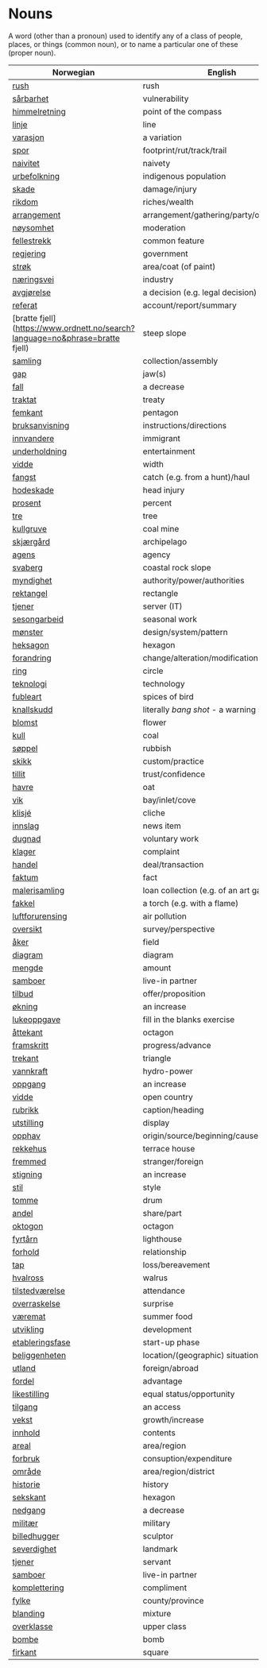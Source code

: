 # Nouns

A word (other than a pronoun) used to identify any of a class of people, places, or things (common noun), or to name a particular one of these (proper noun).

| Norwegian | English | Gender |
| --- | --- | --- |
| [rush](https://www.ordnett.no/search?language=no&phrase=rush) | rush | i |
| [sårbarhet](https://www.ordnett.no/search?language=no&phrase=sårbarhet) | vulnerability | m |
| [himmelretning](https://www.ordnett.no/search?language=no&phrase=himmelretning) | point of the compass | m |
| [linje](https://www.ordnett.no/search?language=no&phrase=linje) | line | m |
| [varasjon](https://www.ordnett.no/search?language=no&phrase=varasjon) | a variation | m |
| [spor](https://www.ordnett.no/search?language=no&phrase=spor) | footprint/rut/track/trail | i |
| [naivitet](https://www.ordnett.no/search?language=no&phrase=naivitet) | naivety | m |
| [urbefolkning](https://www.ordnett.no/search?language=no&phrase=urbefolkning) | indigenous population | m |
| [skade](https://www.ordnett.no/search?language=no&phrase=skade) | damage/injury | m |
| [rikdom](https://www.ordnett.no/search?language=no&phrase=rikdom) | riches/wealth | m |
| [arrangement](https://www.ordnett.no/search?language=no&phrase=arrangement) | arrangement/gathering/party/organisation | i |
| [nøysomhet](https://www.ordnett.no/search?language=no&phrase=nøysomhet) | moderation | m |
| [fellestrekk](https://www.ordnett.no/search?language=no&phrase=fellestrekk) | common feature | i |
| [regjering](https://www.ordnett.no/search?language=no&phrase=regjering) | government | m |
| [strøk](https://www.ordnett.no/search?language=no&phrase=strøk) | area/coat (of paint) | i |
| [næringsvei](https://www.ordnett.no/search?language=no&phrase=næringsvei) | industry | m |
| [avgjørelse](https://www.ordnett.no/search?language=no&phrase=avgjørelse) | a decision (e.g. legal decision) | m |
| [referat](https://www.ordnett.no/search?language=no&phrase=referat) | account/report/summary | i |
| [bratte fjell](https://www.ordnett.no/search?language=no&phrase=bratte fjell) | steep slope | m |
| [samling](https://www.ordnett.no/search?language=no&phrase=samling) | collection/assembly | m |
| [gap](https://www.ordnett.no/search?language=no&phrase=gap) | jaw(s) | m |
| [fall](https://www.ordnett.no/search?language=no&phrase=fall) | a decrease | i |
| [traktat](https://www.ordnett.no/search?language=no&phrase=traktat) | treaty | m |
| [femkant](https://www.ordnett.no/search?language=no&phrase=femkant) | pentagon | m |
| [bruksanvisning](https://www.ordnett.no/search?language=no&phrase=bruksanvisning) | instructions/directions | m |
| [innvandere](https://www.ordnett.no/search?language=no&phrase=innvandere) | immigrant | m |
| [underholdning](https://www.ordnett.no/search?language=no&phrase=underholdning) | entertainment | m |
| [vidde](https://www.ordnett.no/search?language=no&phrase=vidde) | width | m/f |
| [fangst](https://www.ordnett.no/search?language=no&phrase=fangst) | catch (e.g. from a hunt)/haul | m |
| [hodeskade](https://www.ordnett.no/search?language=no&phrase=hodeskade) | head injury | m |
| [prosent](https://www.ordnett.no/search?language=no&phrase=prosent) | percent | m |
| [tre](https://www.ordnett.no/search?language=no&phrase=tre) | tree | i |
| [kullgruve](https://www.ordnett.no/search?language=no&phrase=kullgruve) | coal mine | m |
| [skjærgård](https://www.ordnett.no/search?language=no&phrase=skjærgård) | archipelago | m |
| [agens](https://www.ordnett.no/search?language=no&phrase=agens) | agency | m |
| [svaberg](https://www.ordnett.no/search?language=no&phrase=svaberg) | coastal rock slope | i |
| [myndighet](https://www.ordnett.no/search?language=no&phrase=myndighet) | authority/power/authorities | m |
| [rektangel](https://www.ordnett.no/search?language=no&phrase=rektangel) | rectangle | i |
| [tjener](https://www.ordnett.no/search?language=no&phrase=tjener) | server (IT) | m |
| [sesongarbeid](https://www.ordnett.no/search?language=no&phrase=sesongarbeid) | seasonal work | i |
| [mønster](https://www.ordnett.no/search?language=no&phrase=mønster) | design/system/pattern | i |
| [heksagon](https://www.ordnett.no/search?language=no&phrase=heksagon) | hexagon | m |
| [forandring](https://www.ordnett.no/search?language=no&phrase=forandring) | change/alteration/modification | m |
| [ring](https://www.ordnett.no/search?language=no&phrase=ring) | circle | m |
| [teknologi](https://www.ordnett.no/search?language=no&phrase=teknologi) | technology | m |
| [fubleart](https://www.ordnett.no/search?language=no&phrase=fubleart) | spices of bird | m/f |
| [knallskudd](https://www.ordnett.no/search?language=no&phrase=knallskudd) | literally _bang shot_ - a warning shot gun | i |
| [blomst](https://www.ordnett.no/search?language=no&phrase=blomst) | flower | m |
| [kull](https://www.ordnett.no/search?language=no&phrase=kull) | coal | i |
| [søppel](https://www.ordnett.no/search?language=no&phrase=søppel) | rubbish | i |
| [skikk](https://www.ordnett.no/search?language=no&phrase=skikk) | custom/practice | m |
| [tillit](https://www.ordnett.no/search?language=no&phrase=tillit) | trust/confidence | m |
| [havre](https://www.ordnett.no/search?language=no&phrase=havre) | oat | m |
| [vik](https://www.ordnett.no/search?language=no&phrase=vik) | bay/inlet/cove | m |
| [klisjé](https://www.ordnett.no/search?language=no&phrase=klisjé) | cliche | m |
| [innslag](https://www.ordnett.no/search?language=no&phrase=innslag) | news item | i |
| [dugnad](https://www.ordnett.no/search?language=no&phrase=dugnad) | voluntary work | m |
| [klager](https://www.ordnett.no/search?language=no&phrase=klager) | complaint | m |
| [handel](https://www.ordnett.no/search?language=no&phrase=handel) | deal/transaction | m |
| [faktum](https://www.ordnett.no/search?language=no&phrase=faktum) | fact | i |
| [malerisamling](https://www.ordnett.no/search?language=no&phrase=malerisamling) | loan collection (e.g. of an art gallery) | m |
| [fakkel](https://www.ordnett.no/search?language=no&phrase=fakkel) | a torch (e.g. with a flame) | m |
| [luftforurensing](https://www.ordnett.no/search?language=no&phrase=luftforurensing) | air pollution | m |
| [oversikt](https://www.ordnett.no/search?language=no&phrase=oversikt) | survey/perspective | m |
| [åker](https://www.ordnett.no/search?language=no&phrase=åker) | field | m |
| [diagram](https://www.ordnett.no/search?language=no&phrase=diagram) | diagram | i |
| [mengde](https://www.ordnett.no/search?language=no&phrase=mengde) | amount | m |
| [samboer](https://www.ordnett.no/search?language=no&phrase=samboer) | live-in partner | m |
| [tilbud](https://www.ordnett.no/search?language=no&phrase=tilbud) | offer/proposition | i |
| [økning](https://www.ordnett.no/search?language=no&phrase=økning) | an increase | m |
| [lukeoppgave](https://www.ordnett.no/search?language=no&phrase=lukeoppgave) | fill in the blanks exercise | m |
| [åttekant](https://www.ordnett.no/search?language=no&phrase=åttekant) | octagon | m |
| [framskritt](https://www.ordnett.no/search?language=no&phrase=framskritt) | progress/advance | i |
| [trekant](https://www.ordnett.no/search?language=no&phrase=trekant) | triangle | m |
| [vannkraft](https://www.ordnett.no/search?language=no&phrase=vannkraft) | hydro-power | m |
| [oppgang](https://www.ordnett.no/search?language=no&phrase=oppgang) | an increase | m |
| [vidde](https://www.ordnett.no/search?language=no&phrase=vidde) | open country | m |
| [rubrikk](https://www.ordnett.no/search?language=no&phrase=rubrikk) | caption/heading | m |
| [utstilling](https://www.ordnett.no/search?language=no&phrase=utstilling) | display | m |
| [opphav](https://www.ordnett.no/search?language=no&phrase=opphav) | origin/source/beginning/cause | i |
| [rekkehus](https://www.ordnett.no/search?language=no&phrase=rekkehus) | terrace house | i |
| [fremmed](https://www.ordnett.no/search?language=no&phrase=fremmed) | stranger/foreign | m |
| [stigning](https://www.ordnett.no/search?language=no&phrase=stigning) | an increase | m |
| [stil](https://www.ordnett.no/search?language=no&phrase=stil) | style | m |
| [tomme](https://www.ordnett.no/search?language=no&phrase=tomme) | drum | m |
| [andel](https://www.ordnett.no/search?language=no&phrase=andel) | share/part | m |
| [oktogon](https://www.ordnett.no/search?language=no&phrase=oktogon) | octagon | m |
| [fyrtårn](https://www.ordnett.no/search?language=no&phrase=fyrtårn) | lighthouse | i |
| [forhold](https://www.ordnett.no/search?language=no&phrase=forhold) | relationship | i |
| [tap](https://www.ordnett.no/search?language=no&phrase=tap) | loss/bereavement | i |
| [hvalross](https://www.ordnett.no/search?language=no&phrase=hvalross) | walrus | m |
| [tilstedværelse](https://www.ordnett.no/search?language=no&phrase=tilstedværelse) | attendance | i |
| [overraskelse](https://www.ordnett.no/search?language=no&phrase=overraskelse) | surprise | m |
| [væremat](https://www.ordnett.no/search?language=no&phrase=væremat) | summer food | m |
| [utvikling](https://www.ordnett.no/search?language=no&phrase=utvikling) | development | m |
| [etableringsfase](https://www.ordnett.no/search?language=no&phrase=etableringsfase) | start-up phase | m |
| [beliggenheten](https://www.ordnett.no/search?language=no&phrase=beliggenheten) | location/(geographic) situation | m/f |
| [utland](https://www.ordnett.no/search?language=no&phrase=utland) | foreign/abroad | m |
| [fordel](https://www.ordnett.no/search?language=no&phrase=fordel) | advantage | m |
| [likestilling](https://www.ordnett.no/search?language=no&phrase=likestilling) | equal status/opportunity | m |
| [tilgang](https://www.ordnett.no/search?language=no&phrase=tilgang) | an access | i |
| [vekst](https://www.ordnett.no/search?language=no&phrase=vekst) | growth/increase | m |
| [innhold](https://www.ordnett.no/search?language=no&phrase=innhold) | contents | i |
| [areal](https://www.ordnett.no/search?language=no&phrase=areal) | area/region | i |
| [forbruk](https://www.ordnett.no/search?language=no&phrase=forbruk) | consuption/expenditure | i |
| [område](https://www.ordnett.no/search?language=no&phrase=område) | area/region/district | i |
| [historie](https://www.ordnett.no/search?language=no&phrase=historie) | history | m/f |
| [sekskant](https://www.ordnett.no/search?language=no&phrase=sekskant) | hexagon | m |
| [nedgang](https://www.ordnett.no/search?language=no&phrase=nedgang) | a decrease | m |
| [militær](https://www.ordnett.no/search?language=no&phrase=militær) | military | m |
| [billedhugger](https://www.ordnett.no/search?language=no&phrase=billedhugger) | sculptor | m |
| [severdighet](https://www.ordnett.no/search?language=no&phrase=severdighet) | landmark | m |
| [tjener](https://www.ordnett.no/search?language=no&phrase=tjener) | servant | m |
| [samboer](https://www.ordnett.no/search?language=no&phrase=samboer) | live-in partner | m |
| [komplettering](https://www.ordnett.no/search?language=no&phrase=komplettering) | compliment | m |
| [fylke](https://www.ordnett.no/search?language=no&phrase=fylke) | county/province | i |
| [blanding](https://www.ordnett.no/search?language=no&phrase=blanding) | mixture | m |
| [overklasse](https://www.ordnett.no/search?language=no&phrase=overklasse) | upper class | m |
| [bombe](https://www.ordnett.no/search?language=no&phrase=bombe) | bomb | m |
| [firkant](https://www.ordnett.no/search?language=no&phrase=firkant) | square | m |

